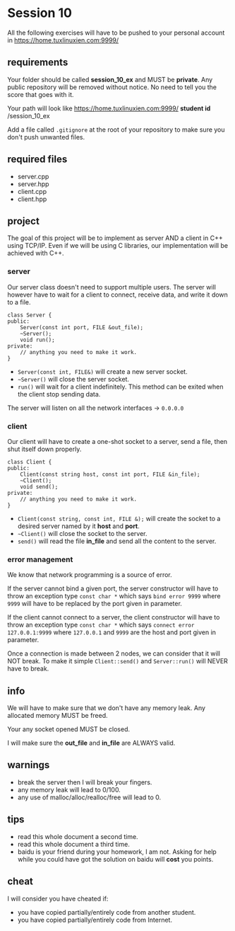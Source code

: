 # Session 10

All the following exercises will have to be pushed to your personal account
in https://home.tuxlinuxien.com:9999/

## requirements

Your folder should be called **session_10_ex** and MUST be **private**. Any
public repository will be removed without notice. No need to tell you the score
that goes with it.

Your path will look like
https://home.tuxlinuxien.com:9999/ **student id** /session_10_ex

Add a file called `.gitignore` at the root of your repository to make sure you
don't push unwanted files.

## required files

* server.cpp
* server.hpp
* client.cpp
* client.hpp

## project

The goal of this project will be to implement as server AND a client in C++
using TCP/IP. Even if we will be using C libraries, our implementation
will be achieved with C++.

### server

Our server class doesn't need to support multiple users. The server will
however have to wait for a client to connect, receive data, and write it down
to a file.

```
class Server {
public:
    Server(const int port, FILE &out_file);
    ~Server();
    void run();
private:
    // anything you need to make it work.
}
```

* `Server(const int, FILE&)` will create a new server socket.
* `~Server()` will close the server socket.
* `run()` will wait for a client indefinitely. This method can be exited when
the client stop sending data.

The server will listen on all the network interfaces -> `0.0.0.0`

### client

Our client will have to create a one-shot socket to a server, send a file, then
shut itself down properly.

```
class Client {
public:
    Client(const string host, const int port, FILE &in_file);
    ~Client();
    void send();
private:
    // anything you need to make it work.
}
```

* `Client(const string, const int, FILE &);` will create the socket to a
desired server named by it **host** and **port**.
* `~Client()` will close the socket to the server.
* `send()` will read the file **in_file** and send all the content to the
server.

### error management

We know that network programming is a source of error.

If the server cannot bind a given port, the server constructor will have to
throw an exception type `const char *` which says `bind error 9999` where
`9999` will have to be replaced by the port given in parameter.

If the client cannot connect to a server, the client constructor will have to
throw an exception type `const char *` which says
`connect error 127.0.0.1:9999` where `127.0.0.1` and `9999` are the host and
port given in parameter.

Once a connection is made between 2 nodes, we can consider that it will NOT
break. To make it simple `Client::send()` and `Server::run()` will NEVER have
to break.

## info

We will have to make sure that we don't have any memory leak. Any allocated
memory MUST be freed. 

Your any socket opened MUST be closed.

I will make sure the **out_file** and **in_file** are ALWAYS valid.

## warnings

* break the server then I will break your fingers.
* any memory leak will lead to 0/100.
* any use of malloc/alloc/realloc/free will lead to 0.

## tips

* read this whole document a second time.
* read this whole document a third time.
* baidu is your friend during your homework, I am not. Asking for help while
you could have got the solution on baidu will **cost** you points.

## cheat

I will consider you have cheated if:

* you have copied partially/entirely code from another student.
* you have copied partially/entirely code from Internet.

